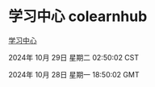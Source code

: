 # 学习中心 colearnhub
[学习中心](http://219.139.197.74:56308/colearnhub/)

2024年 10月 29日 星期二 02:50:02 CST

2024年 10月 28日 星期一 18:50:02 GMT
